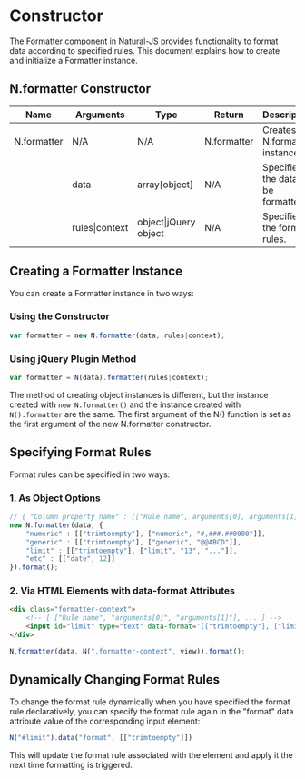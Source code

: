 # Constructor

The Formatter component in Natural-JS provides functionality to format data according to specified rules. This document explains how to create and initialize a Formatter instance.

## N.formatter Constructor

| Name | Arguments | Type | Return | Description |
|------|-----------|------|--------|-------------|
| N.formatter | N/A | N/A | N.formatter | Creates an N.formatter instance. |
| | data | array[object] | N/A | Specifies the data to be formatted. |
| | rules\|context | object\|jQuery object | N/A | Specifies the format rules. |

## Creating a Formatter Instance

You can create a Formatter instance in two ways:

### Using the Constructor

```javascript
var formatter = new N.formatter(data, rules|context);
```

### Using jQuery Plugin Method

```javascript
var formatter = N(data).formatter(rules|context);
```

The method of creating object instances is different, but the instance created with `new N.formatter()` and the instance created with `N().formatter` are the same. The first argument of the N() function is set as the first argument of the new N.formatter constructor.

## Specifying Format Rules

Format rules can be specified in two ways:

### 1. As Object Options

```javascript
// { "Column property name" : [["Rule name", arguments[0], arguments[1]... ]] }
new N.formatter(data, {
    "numeric" : [["trimtoempty"], ["numeric", "#,###.##0000"]],
    "generic" : [["trimtoempty"], ["generic", "@@ABCD"]],
    "limit" : [["trimtoempty"], ["limit", "13", "..."]],
    "etc" : [["date", 12]]
}).format();
```

### 2. Via HTML Elements with data-format Attributes

```html
<div class="formatter-context">
    <!-- [ ["Rule name", "arguments[0]", "arguments[1]"], ... ] -->
    <input id="limit" type="text" data-format='[["trimtoempty"], ["limit", "13", "..." ]]' />
</div>
```

```javascript
N.formatter(data, N(".formatter-context", view)).format();
```

## Dynamically Changing Format Rules

To change the format rule dynamically when you have specified the format rule declaratively, you can specify the format rule again in the "format" data attribute value of the corresponding input element:

```javascript
N("#limit").data("format", [["trimtoempty"]])
```

This will update the format rule associated with the element and apply it the next time formatting is triggered.
